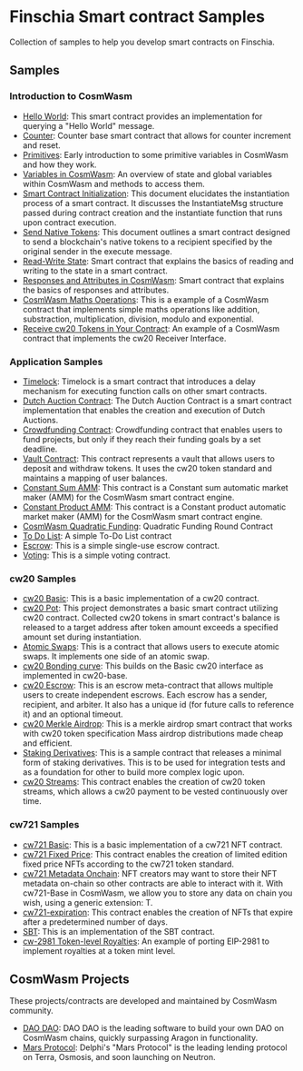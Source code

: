 # Finschia Smart contract Samples

Collection of samples to help you develop smart contracts on Finschia.

## Samples

### Introduction to CosmWasm
* [Hello World](https://github.com/athena-consulting/cosmwasm-by-example/tree/main/hello-world): This smart contract provides an implementation for querying a "Hello World" message.
* [Counter](https://github.com/athena-consulting/cosmwasm-by-example/tree/main/counter): Counter base smart contract that allows for counter increment and reset.
* [Primitives](https://github.com/athena-consulting/cosmwasm-by-example/tree/main/primitives): Early introduction to some primitive variables in CosmWasm and how they work.
* [Variables in CosmWasm](https://github.com/athena-consulting/cosmwasm-by-example/tree/main/variables): An overview of state and global variables within CosmWasm and methods to access them.
* [Smart Contract Initialization](https://github.com/athena-consulting/cosmwasm-by-example/tree/main/instantiation): This document elucidates the instantiation process of a smart contract. It discusses the InstantiateMsg structure passed during contract creation and the instantiate function that runs upon contract execution.
* [Send Native Tokens](https://github.com/athena-consulting/cosmwasm-by-example/tree/main/send-tokens): This document outlines a smart contract designed to send a blockchain's native tokens to a recipient specified by the original sender in the execute message.
* [Read-Write State](https://github.com/athena-consulting/cosmwasm-by-example/tree/main/read-write-state): Smart contract that explains the basics of reading and writing to the state in a smart contract.
* [Responses and Attributes in CosmWasm](https://github.com/athena-consulting/cosmwasm-by-example/tree/main/responses-attributes): Smart contract that explains the basics of responses and attributes. 
* [CosmWasm Maths Operations](https://github.com/athena-consulting/cosmwasm-by-example/tree/main/cosmwasm-math): This is a example of a CosmWasm contract that implements simple maths operations like addition, substraction, multiplication, division, modulo and exponential.
* [Receive cw20 Tokens in Your Contract](https://github.com/athena-consulting/cosmwasm-by-example/tree/main/recieving-cw20-tokens): An example of a CosmWasm contract that implements the cw20 Receiver Interface.

### Application Samples
* [Timelock](https://github.com/athena-consulting/cosmwasm-by-example/tree/main/timelock): Timelock is a smart contract that introduces a delay mechanism for executing function calls on other smart contracts.
* [Dutch Auction Contract](https://github.com/athena-consulting/cosmwasm-by-example/tree/main/dutch-auction): The Dutch Auction Contract is a smart contract implementation that enables the creation and execution of Dutch Auctions. 
* [Crowdfunding Contract](https://github.com/athena-consulting/cosmwasm-by-example/tree/main/crowdfunding): Crowdfunding contract that enables users to fund projects, but only if they reach their funding goals by a set deadline.
* [Vault Contract](https://github.com/athena-consulting/cosmwasm-by-example/tree/main/token-vault): This contract represents a vault that allows users to deposit and withdraw tokens. It uses the cw20 token standard and maintains a mapping of user balances.
* [Constant Sum AMM](https://github.com/athena-consulting/cosmwasm-by-example/tree/main/constant-sum-amm): This contract is a Constant sum automatic market maker (AMM) for the CosmWasm smart contract engine.
* [Constant Product AMM](https://github.com/athena-consulting/cosmwasm-by-example/tree/main/constant-product-amm): This contract is a Constant product automatic market maker (AMM) for the CosmWasm smart contract engine.
* [CosmWasm Quadratic Funding](https://github.com/deus-labs/cw-contracts/tree/main/contracts/cw-quadratic-funding): Quadratic Funding Round Contract
* [To Do List](https://github.com/deus-labs/cw-contracts/tree/main/contracts/cw-to-do-list): A simple To-Do List contract
* [Escrow](https://github.com/deus-labs/cw-contracts/tree/main/contracts/escrow): This is a simple single-use escrow contract.
* [Voting](https://github.com/deus-labs/cw-contracts/tree/main/contracts/voting): This is a simple voting contract.

### cw20 Samples
* [cw20 Basic](https://github.com/CosmWasm/cw-plus/tree/main/contracts/cw20-base): This is a basic implementation of a cw20 contract.
* [cw20 Pot](https://github.com/deus-labs/cw-contracts/tree/main/contracts/cw20-pot): This project demonstrates a basic smart contract utilizing cw20 contract. Collected cw20 tokens in smart contract's balance is released to a target address after token amount exceeds a specified amount set during instantiation.
* [Atomic Swaps](https://github.com/CosmWasm/cw-tokens/tree/main/contracts/cw20-atomic-swap): This is a contract that allows users to execute atomic swaps. It implements one side of an atomic swap.
* [cw20 Bonding curve](https://github.com/CosmWasm/cw-tokens/tree/main/contracts/cw20-bonding): This builds on the Basic cw20 interface as implemented in cw20-base. 
* [cw20 Escrow](https://github.com/CosmWasm/cw-tokens/tree/main/contracts/cw20-escrow): This is an escrow meta-contract that allows multiple users to create independent escrows. Each escrow has a sender, recipient, and arbiter. It also has a unique id (for future calls to reference it) and an optional timeout.
* [cw20 Merkle Airdrop](https://github.com/CosmWasm/cw-tokens/tree/main/contracts/cw20-merkle-airdrop): This is a merkle airdrop smart contract that works with cw20 token specification Mass airdrop distributions made cheap and efficient.
* [Staking Derivatives](https://github.com/CosmWasm/cw-tokens/tree/main/contracts/cw20-staking): This is a sample contract that releases a minimal form of staking derivatives. This is to be used for integration tests and as a foundation for other to build more complex logic upon.
* [cw20 Streams](https://github.com/CosmWasm/cw-tokens/tree/main/contracts/cw20-streams): This contract enables the creation of cw20 token streams, which allows a cw20 payment to be vested continuously over time.

### cw721 Samples
* [cw721 Basic](https://github.com/CosmWasm/cw-nfts/tree/main/contracts/cw721-base): This is a basic implementation of a cw721 NFT contract.
* [cw721 Fixed Price](https://github.com/CosmWasm/cw-nfts/tree/main/contracts/cw721-fixed-price): This contract enables the creation of limited edition fixed price NFTs according to the cw721 token standard.
* [cw721 Metadata Onchain](https://github.com/CosmWasm/cw-nfts/tree/main/contracts/cw721-metadata-onchain): NFT creators may want to store their NFT metadata on-chain so other contracts are able to interact with it. With cw721-Base in CosmWasm, we allow you to store any data on chain you wish, using a generic extension: T.
* [cw721-expiration](https://github.com/CosmWasm/cw-nfts/tree/main/contracts/cw721-expiration): This contract enables the creation of NFTs that expire after a predetermined number of days.
* [SBT](https://github.com/CosmWasm/cw-nfts/tree/main/contracts/cw721-non-transferable): This is an implementation of the SBT contract.
* [cw-2981 Token-level Royalties](https://github.com/CosmWasm/cw-nfts/tree/main/contracts/cw2981-royalties): An example of porting EIP-2981 to implement royalties at a token mint level.

## CosmWasm Projects
These projects/contracts are developed and maintained by CosmWasm community.

* [DAO DAO](https://github.com/DA0-DA0/dao-contracts): DAO DAO is the leading software to build your own DAO on CosmWasm chains, quickly surpassing Aragon in functionality.
* [Mars Protocol](https://github.com/mars-protocol/v1-core): Delphi's "Mars Protocol" is the leading lending protocol on Terra, Osmosis, and soon launching on Neutron.
